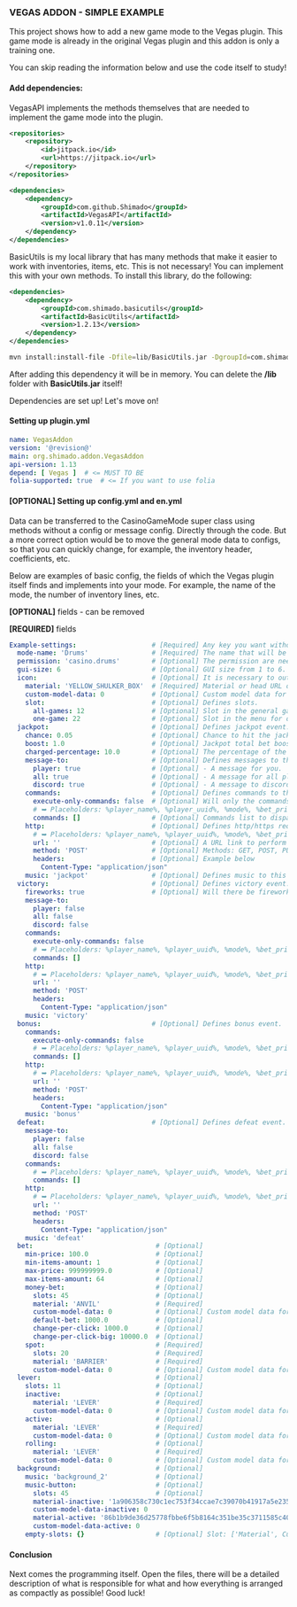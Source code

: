 ### VEGAS ADDON - SIMPLE EXAMPLE
This project shows how to add a new game mode to the Vegas plugin. This game mode is already in the original Vegas plugin and this addon is only a training one.

You can skip reading the information below and use the code itself to study!

#### Add dependencies:

VegasAPI implements the methods themselves that are needed to implement the game mode into the plugin.

```xml
<repositories>
    <repository>
        <id>jitpack.io</id>
        <url>https://jitpack.io</url>
    </repository>
</repositories>

<dependencies>
    <dependency>
        <groupId>com.github.Shimado</groupId>
        <artifactId>VegasAPI</artifactId>
        <version>v1.0.11</version>
    </dependency>
</dependencies>
```

BasicUtils is my local library that has many methods that make it easier to work with inventories, items, etc. This is not necessary! You can implement this with your own methods. To install this library, do the following:

```xml
<dependencies>
    <dependency>
        <groupId>com.shimado.basicutils</groupId>
        <artifactId>BasicUtils</artifactId>
        <version>1.2.13</version>
    </dependency>
</dependencies>
```

```bash
mvn install:install-file -Dfile=lib/BasicUtils.jar -DgroupId=com.shimado.basicutils -DartifactId=BasicUtils -Dversion=1.2.13 -Dpackaging=jar
```

After adding this dependency it will be in memory. You can delete the **/lib** folder with **BasicUtils.jar** itself!

Dependencies are set up! Let's move on!

#### Setting up plugin.yml

```yaml
name: VegasAddon
version: '@revision@'
main: org.shimado.addon.VegasAddon
api-version: 1.13
depend: [ Vegas ]  # <= MUST TO BE
folia-supported: true  # <= If you want to use folia
```

#### [OPTIONAL] Setting up config.yml and en.yml

Data can be transferred to the CasinoGameMode super class using methods without a config or message config. Directly through the code. But a more correct option would be to move the general mode data to configs, so that you can quickly change, for example, the inventory header, coefficients, etc.

Below are examples of basic config, the fields of which the Vegas plugin itself finds and implements into your mode. For example, the name of the mode, the number of inventory lines, etc.

**[OPTIONAL]** fields - can be removed

**[REQUIRED]** fields

```yaml
Example-settings:                   # [Required] Any key you want without spaces.
  mode-name: 'Drums'                # [Required] The name that will be used. Should not be long, no spaces, only letters and numbers.
  permission: 'casino.drums'        # [Optional] The permission are needed to use the mode.
  gui-size: 6                       # [Optional] GUI size from 1 to 6. By default - 6.
  icon:                             # [Optional] It is necessary to output to the GUI. If there is no icon, then you can open it with the command.
    material: 'YELLOW_SHULKER_BOX'  # [Required] Material or head URL of the icon.
    custom-model-data: 0            # [Optional] Custom model data for the material.
    slot:                           # [Optional] Defines slots.
      all-games: 12                 # [Optional] Slot in the general game menu.
      one-game: 22                  # [Optional] Slot in the menu for one game.
  jackpot:                          # [Optional] Defines jackpot event.
    chance: 0.05                    # [Optional] Chance to hit the jackpot if you win.
    boost: 1.0                      # [Optional] Jackpot total bet booster. Jackpot Amount * Booster.
    charged-percentage: 10.0        # [Optional] The percentage of the bet will go towards the jackpot amount.
    message-to:                     # [Optional] Defines messages to this event. Same for another events!
      player: true                  # [Optional] - A message for you.
      all: true                     # [Optional] - A message for all players except the player.
      discord: true                 # [Optional] - A message to discord, if you have DiscordSRV plugin.
    commands:                       # [Optional] Defines commands to this event. Same for another events!
      execute-only-commands: false  # [Optional] Will only the commands be executed, without processing the issuance of the prize itself?
      # ➥ Placeholders: %player_name%, %player_uuid%, %mode%, %bet_price%, %prize%, %bet_price_rounded%, %prize_rounded%
      commands: []                  # [Optional] Commands list to dispatch. For example: eco give %player_name% 100
    http:                           # [Optional] Defines http/https requests to this event. Same for another events!
      # ➥ Placeholders: %player_name%, %player_uuid%, %mode%, %bet_price%, %prize%, %bet_price_rounded%, %prize_rounded%
      url: ''                       # [Optional] A URL link to perform a request on. For example: https://www.youtube.com
      method: 'POST'                # [Optional] Methods: GET, POST, PUT, DELETE
      headers:                      # [Optional] Example below
        Content-Type: "application/json"
    music: 'jackpot'                # [Optional] Defines music to this event. You need to enter here music ID from the Vegas plugin config. Same for another events!
  victory:                          # [Optional] Defines victory event.
    fireworks: true                 # [Optional] Will there be fireworks for winning at the table's location?
    message-to:
      player: false
      all: false
      discord: false
    commands:
      execute-only-commands: false
      # ➥ Placeholders: %player_name%, %player_uuid%, %mode%, %bet_price%, %prize%, %bet_price_rounded%, %prize_rounded%
      commands: []
    http:
      # ➥ Placeholders: %player_name%, %player_uuid%, %mode%, %bet_price%, %prize%, %bet_price_rounded%, %prize_rounded%
      url: ''
      method: 'POST'
      headers:
        Content-Type: "application/json"
    music: 'victory'
  bonus:                            # [Optional] Defines bonus event.
    commands:
      execute-only-commands: false
      # ➥ Placeholders: %player_name%, %player_uuid%, %mode%, %bet_price%, %prize%, %bet_price_rounded%, %prize_rounded%
      commands: []
    http:
      # ➥ Placeholders: %player_name%, %player_uuid%, %mode%, %bet_price%, %prize%, %bet_price_rounded%, %prize_rounded%
      url: ''
      method: 'POST'
      headers:
        Content-Type: "application/json"
    music: 'bonus'
  defeat:                           # [Optional] Defines defeat event.
    message-to:
      player: false
      all: false
      discord: false
    commands:
      # ➥ Placeholders: %player_name%, %player_uuid%, %mode%, %bet_price%, %bet_price_rounded%
      commands: []
    http:
      # ➥ Placeholders: %player_name%, %player_uuid%, %mode%, %bet_price%, %bet_price_rounded%
      url: ''
      method: 'POST'
      headers:
        Content-Type: "application/json"
    music: 'defeat'
  bet:                               # [Optional]
    min-price: 100.0                 # [Optional]
    min-items-amount: 1              # [Optional]
    max-price: 999999999.0           # [Optional]
    max-items-amount: 64             # [Optional]
    money-bet:                       # [Optional]
      slots: 45                      # [Optional]
      material: 'ANVIL'              # [Required]
      custom-model-data: 0           # [Optional] Custom model data for the material.
      default-bet: 1000.0            # [Optional]
      change-per-click: 1000.0       # [Optional]
      change-per-click-big: 10000.0  # [Optional]
    spot:                            # [Required]
      slots: 20                      # [Required]
      material: 'BARRIER'            # [Required]
      custom-model-data: 0           # [Optional] Custom model data for the material.
  lever:                             # [Optional]
    slots: 11                        # [Optional]
    inactive:                        # [Optional]
      material: 'LEVER'              # [Required]
      custom-model-data: 0           # [Optional] Custom model data for the material.
    active:                          # [Optional]
      material: 'LEVER'              # [Required]
      custom-model-data: 0           # [Optional] Custom model data for the material.
    rolling:                         # [Optional]
      material: 'LEVER'              # [Required]
      custom-model-data: 0           # [Optional] Custom model data for the material.
  background:                        # [Optional]
    music: 'background_2'            # [Optional]
    music-button:                    # [Optional]
      slots: 45                      # [Optional]
      material-inactive: '1a906358c730c1ec753f34ccae7c39070b41917a5e235624f47fced715c4b98d'  # [Required]
      custom-model-data-inactive: 0                                                          # [Optional] Custom model data for the material.
      material-active: '86b1b9de36d25778fbbe6f5b8164c351be35c3711585c4081cc8398b003aa7c2'    # [Required]
      custom-model-data-active: 0                                                            # [Optional] Custom model data for the material.
    empty-slots: {}                  # [Optional] Slot: ['Material', Custom model data]  
```

#### Conclusion

Next comes the programming itself. Open the files, there will be a detailed description of what is responsible for what and how everything is arranged as compactly as possible! Good luck!




